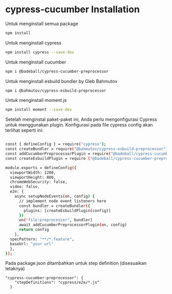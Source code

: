 # cypress-cucumber Installation

Untuk menginstall semua package

```bash
npm install
```

Untuk menginstall cypress

```bash
npm install cypress --save-dev
```

Untuk menginstall cucumber

```bash
npm i @badeball/cypress-cucumber-preprocessor
```

Untuk menginstall esbuild bundler by Gleb Bahmutov

```bash
npm i @bahmutov/cypress-esbuild-preprocessor
```
Untuk menginstall moment.js
```bash
npm install moment --save-dev
```

Setelah menginstal paket-paket ini, Anda perlu mengonfigurasi Cypress untuk menggunakan plugin. Konfigurasi pada file cypress config akan terlihat seperti ini:

```bash

const { defineConfig } = require("cypress");
const createBundler = require("@bahmutov/cypress-esbuild-preprocessor")
const addCucumberPreprocessorPlugin = require("@badeball/cypress-cucumber-preprocessor").addCucumberPreprocessorPlugin;
const createEsbuildPlugin = require ("@badeball/cypress-cucumber-preprocessor/esbuild").createEsbuildPlugin

module.exports = defineConfig({
  viewportWidth: 1280,
  viewportHeight: 800,
  chromeWebSecurity: false,
  video: false,
  e2e: {
    async setupNodeEvents(on, config) {
      // implement node event listeners here
      const bundler = createBundler({
        plugins: [createEsbuildPlugin(config)]
      })
      on("file:preprocessor", bundler)
      await addCucumberPreprocessorPlugin(on, config)
      return config
    },  
  specPattern: "**/*.feature",
  baseUrl: "your url"
  },
});


```

Pada package.json ditambahkan untuk step definition (disesuaikan letaknya)
```
"cypress-cucumber-preprocessor": {
    "stepDefinitions": "cypress/e2e/*.js"
  }
```


